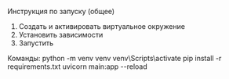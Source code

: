 Инструкция по запуску (общее)

1. Создать и активировать виртуальное окружение 
2. Установить зависимости
3. Запустить

Команды:
python -m venv venv
venv\Scripts\activate
pip install -r requirements.txt
uvicorn main:app --reload
